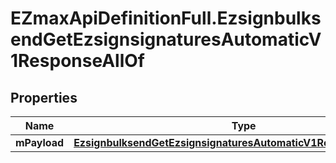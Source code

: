 # EZmaxApiDefinitionFull.EzsignbulksendGetEzsignsignaturesAutomaticV1ResponseAllOf

## Properties

Name | Type | Description | Notes
------------ | ------------- | ------------- | -------------
**mPayload** | [**EzsignbulksendGetEzsignsignaturesAutomaticV1ResponseMPayload**](EzsignbulksendGetEzsignsignaturesAutomaticV1ResponseMPayload.md) |  | 


